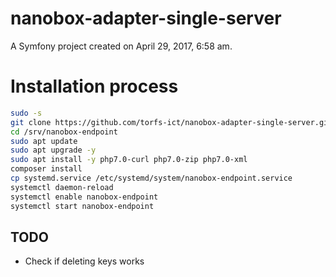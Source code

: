 nanobox-adapter-single-server
=============================

A Symfony project created on April 29, 2017, 6:58 am.

# Installation process

```bash
sudo -s
git clone https://github.com/torfs-ict/nanobox-adapter-single-server.git /srv/nanobox-endpoint
cd /srv/nanobox-endpoint
sudo apt update
sudo apt upgrade -y
sudo apt install -y php7.0-curl php7.0-zip php7.0-xml
composer install
cp systemd.service /etc/systemd/system/nanobox-endpoint.service
systemctl daemon-reload
systemctl enable nanobox-endpoint
systemctl start nanobox-endpoint
```

## TODO

- Check if deleting keys works